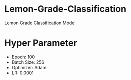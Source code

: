 # Lemon-Grade-Classification

Lemon Grade Classification Model

# Hyper Parameter

 - Epoch: 100
 - Batch Size: 256
 - Optimizer: Adam
 - LR: 0.0001
